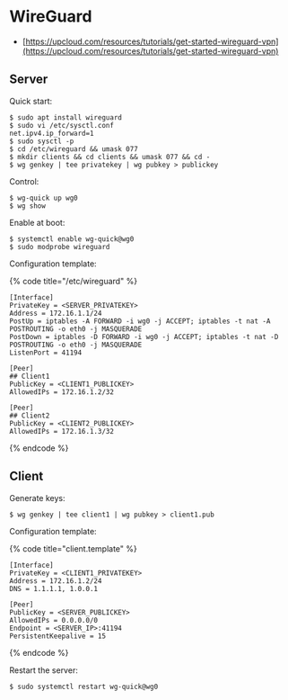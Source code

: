 # WireGuard

- [https://upcloud.com/resources/tutorials/get-started-wireguard-vpn](https://upcloud.com/resources/tutorials/get-started-wireguard-vpn)




## Server

Quick start:

```
$ sudo apt install wireguard
$ sudo vi /etc/sysctl.conf
net.ipv4.ip_forward=1
$ sudo sysctl -p
$ cd /etc/wireguard && umask 077
$ mkdir clients && cd clients && umask 077 && cd -
$ wg genkey | tee privatekey | wg pubkey > publickey
```

Control:

```
$ wg-quick up wg0
$ wg show
```

Enable at boot:

```
$ systemctl enable wg-quick@wg0
$ sudo modprobe wireguard
```

Configuration template:

{% code title="/etc/wireguard" %}
```
[Interface]
PrivateKey = <SERVER_PRIVATEKEY>
Address = 172.16.1.1/24
PostUp = iptables -A FORWARD -i wg0 -j ACCEPT; iptables -t nat -A POSTROUTING -o eth0 -j MASQUERADE
PostDown = iptables -D FORWARD -i wg0 -j ACCEPT; iptables -t nat -D POSTROUTING -o eth0 -j MASQUERADE
ListenPort = 41194

[Peer]
## Client1
PublicKey = <CLIENT1_PUBLICKEY>
AllowedIPs = 172.16.1.2/32

[Peer]
## Client2
PublicKey = <CLIENT2_PUBLICKEY>
AllowedIPs = 172.16.1.3/32
```
{% endcode %}




## Client

Generate keys:

```
$ wg genkey | tee client1 | wg pubkey > client1.pub
```

Configuration template:

{% code title="client.template" %}
```
[Interface]
PrivateKey = <CLIENT1_PRIVATEKEY>
Address = 172.16.1.2/24
DNS = 1.1.1.1, 1.0.0.1

[Peer]
PublicKey = <SERVER_PUBLICKEY>
AllowedIPs = 0.0.0.0/0
Endpoint = <SERVER_IP>:41194
PersistentKeepalive = 15
```
{% endcode %}

Restart the server:

```
$ sudo systemctl restart wg-quick@wg0
```
